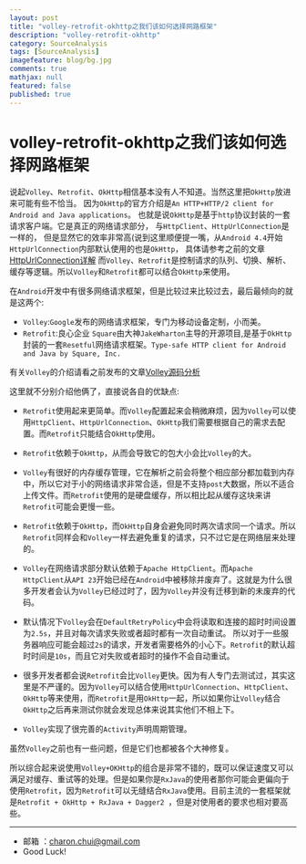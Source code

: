 ```yaml
---
layout: post
title: "volley-retrofit-okhttp之我们该如何选择网路框架"
description: "volley-retrofit-okhttp"
category: SourceAnalysis
tags: [SourceAnalysis]
imagefeature: blog/bg.jpg
comments: true
mathjax: null
featured: false
published: true
---
```


volley-retrofit-okhttp之我们该如何选择网路框架
===

说起`Volley`、`Retrofit`、`OkHttp`相信基本没有人不知道。当然这里把`OkHttp`放进来可能有些不恰当。
因为`OkHttp`的官方介绍是`An HTTP+HTTP/2 client for Android and Java applications`。
也就是说`OkHttp`是基于`http`协议封装的一套请求客户端。它是真正的网络请求部分，
与`HttpClient`、`HttpUrlConnection`是一样的，
但是显然它的效率非常高(说到这里顺便提一嘴，从`Android 4.4`开始`HttpUrlConnection`内部默认使用的也是`OkHttp`，
具体请参考之前的文章[HttpUrlConnection详解][1]
而`Volley`、`Retrofit`是控制请求的队列、切换、解析、缓存等逻辑。所以`Volley`和`Retrofit`都可以结合`OkHttp`来使用。 


在`Android`开发中有很多网络请求框架，但是比较过来比较过去，最后最倾向的就是这两个:    

- `Volley`:`Google`发布的网络请求框架，专门为移动设备定制，小而美。     
- `Retrofit`:良心企业    `Square`由大神`JakeWharton`主导的开源项目,是基于`OkHttp`封装的一套`Resetful`网络请求框架。`Type-safe HTTP client for Android and Java by Square, Inc.`


有关`Volley`的介绍请看之前发布的文章[Volley源码分析][2]


这里就不分别介绍他俩了，直接说各自的优缺点:    

- `Retrofit`使用起来更简单。而`Volley`配置起来会稍微麻烦，因为`Volley`可以使用`HttpClient`、`HttpUrlConnection`、`OkHttp`我们需要根据自己的需求去配置。而`Retrofit`只能结合`OkHttp`使用。   

- `Retrofit`依赖于`OkHttp`，从而会导致它的包大小会比`Volley`的大。 

- `Volley`有很好的内存缓存管理，它在解析之前会将整个相应部分都加载到内存中，所以它对于小的网络请求非常合适，但是不支持`post`大数据，所以不适合上传文件。而`Retrofit`使用的是硬盘缓存，所以相比起从缓存这块来讲`Retrofit`可能会更慢一些。   

- `Retrofit`依赖于`OkHttp`，而`OkHttp`自身会避免同时两次请求同一个请求。所以`Retrofit`同样会和`Volley`一样去避免重复的请求，只不过它是在网络层来处理的。 

- `Volley`在网络请求部分默认依赖于`Apache HttpClient`。而`Apache HttpClient`从`API 23`开始已经在`Android`中被移除并废弃了。这就是为什么很多开发者会认为`Volley`已经过时了，因为`Volley`并没有迁移到新的未废弃的代码。    

- 默认情况下`Volley`会在`DefaultRetryPolicy`中会将读取和连接的超时时间设置为`2.5s`，并且对每次请求失败或者超时都有一次自动重试。 所以对于一些服务器响应可能会超过`2s`的请求，开发者需要格外的小心下。`Retrofit`的默认超时时间是`10s`，而且它对失败或者超时的操作不会自动重试。      
- 很多开发者都会说`Retrofit`会比`Volley`更快。因为有人专门去测试过，其实这里是不严谨的。因为`Volley`可以结合使用`HttpUrlConnection`、`HttpClient`、`OkHttp`等来使用，而`Retrofit`是用`OkHttp`一起，所以如果你让`Volley`结合`OkHttp`之后再来测试你就会发现总体来说其实他们不相上下。    


- `Volley`实现了很完善的`Activity`声明周期管理。

虽然`Volley`之前也有一些问题，但是它们也都被各个大神修复。


所以综合起来说使用`Volley+OKHttp`的组合是非常不错的，既可以保证速度又可以满足对缓存、重试等的处理。但是如果你是`RxJava`的使用者那你可能会更偏向于使用`Retrofit`，因为`Retrofit`可以无缝结合`RxJava`使用。目前主流的一套框架就是`Retrofit + OkHttp + RxJava + Dagger2 `，但是对使用者的要求也相对要高些。


[1]: https://github.com/CharonChui/AndroidNote/blob/master/SourceAnalysis/Netowork/HttpURLConnection%E8%AF%A6%E8%A7%A3.md "HttpUrlConnection详解"
[2]: https://github.com/CharonChui/AndroidNote/blob/master/SourceAnalysis/Netowork/Volley%E6%BA%90%E7%A0%81%E5%88%86%E6%9E%90.md "Volley源码分析"
		
---

- 邮箱 ：charon.chui@gmail.com  
- Good Luck! 
